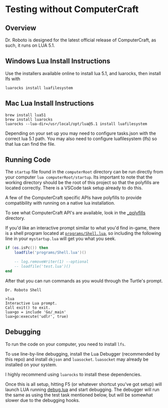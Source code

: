 # Testing without ComputerCraft

## Overview

Dr. Roboto is designed for the latest official release of ComputerCraft, as such, it runs on LUA 5.1.

## Windows Lua Install Instructions

Use the installers available online to install lua 5.1, and luarocks, then install lfs with

```
luarocks install luafilesystem
```

## Mac Lua Install Instructions

```
brew install lua51
brew install luarocks
luarocks --lua-dir=/usr/local/opt/lua@5.1 install luafilesystem
```

Depending on your set up you may need to configure tasks.json with the correct lua 5.1 path. You may also need to configure luafilesystem (lfs) so that lua can find the file.

## Running Code

The `startup` file found in the `computerRoot` directory can be run directly from your computer `lua computerRoot/startup`. Its important to note that the working directory should be the root of this project so that the polyfills are located correctly. There is a VSCode task setup already to do this.

A few of the ComputerCraft specific APIs have polyfills to provide compatibility with running on a native lua installation.

To see what ComputerCraft API's are available, look in the [\_polyfills](../_polyfills) directory.

If you'd like an interactive prompt similar to what you'd find in-game, there is a shell program located at [`programs/Shell.lua`](../computerRoot/programs/Shell.lua), so including the following line in your `mystartup.lua` will get you what you seek.

```lua
if (os.isPc()) then
    loadfile('programs/Shell.lua')()

    -- log.removeWriter(1) --optional
    -- loadfile('test.lua')()
end
```

After that you can run commands as you would through the Turtle's prompt.

```text
Dr. Roboto Shell

>lua
Interactive Lua prompt.
Call exit() to exit.
lua>go = include 'Go/_main'
lua>go:execute('udlr', true)
```

## Debugging

To run the code on your computer, you need to install `lfs`.

To use line-by-line debugging, install the Lua Debugger (recommended by this repo) and install `dkjson` and `luasocket`. `luasocket` may already be installed on your system.

I highly recommend using `luarocks` to install these dependencies.

Once this is all setup, hitting F5 (or whatever shortcut you've got setup) will launch LUA running [debug.lua](../debug.lua) and start debugging. The debugger will run the same as using the test task mentioned below, but will be somewhat slower due to the debugging hooks.
